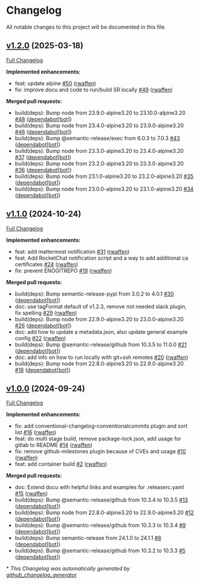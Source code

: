 # Changelog

All notable changes to this project will be documented in this file.

## [v1.2.0](https://github.com/voxpupuli/container-semantic-release/tree/v1.2.0) (2025-03-18)

[Full Changelog](https://github.com/voxpupuli/container-semantic-release/compare/v1.1.0...v1.2.0)

**Implemented enhancements:**

- feat: update alpine [\#50](https://github.com/voxpupuli/container-semantic-release/pull/50) ([rwaffen](https://github.com/rwaffen))
- fix: improve docu and code to run/build SR locally [\#49](https://github.com/voxpupuli/container-semantic-release/pull/49) ([rwaffen](https://github.com/rwaffen))

**Merged pull requests:**

- build\(deps\): Bump node from 23.9.0-alpine3.20 to 23.10.0-alpine3.20 [\#48](https://github.com/voxpupuli/container-semantic-release/pull/48) ([dependabot[bot]](https://github.com/apps/dependabot))
- build\(deps\): Bump node from 23.4.0-alpine3.20 to 23.9.0-alpine3.20 [\#46](https://github.com/voxpupuli/container-semantic-release/pull/46) ([dependabot[bot]](https://github.com/apps/dependabot))
- build\(deps\): Bump @semantic-release/exec from 6.0.3 to 7.0.3 [\#43](https://github.com/voxpupuli/container-semantic-release/pull/43) ([dependabot[bot]](https://github.com/apps/dependabot))
- build\(deps\): Bump node from 23.3.0-alpine3.20 to 23.4.0-alpine3.20 [\#37](https://github.com/voxpupuli/container-semantic-release/pull/37) ([dependabot[bot]](https://github.com/apps/dependabot))
- build\(deps\): Bump node from 23.2.0-alpine3.20 to 23.3.0-alpine3.20 [\#36](https://github.com/voxpupuli/container-semantic-release/pull/36) ([dependabot[bot]](https://github.com/apps/dependabot))
- build\(deps\): Bump node from 23.1.0-alpine3.20 to 23.2.0-alpine3.20 [\#35](https://github.com/voxpupuli/container-semantic-release/pull/35) ([dependabot[bot]](https://github.com/apps/dependabot))
- build\(deps\): Bump node from 23.0.0-alpine3.20 to 23.1.0-alpine3.20 [\#34](https://github.com/voxpupuli/container-semantic-release/pull/34) ([dependabot[bot]](https://github.com/apps/dependabot))

## [v1.1.0](https://github.com/voxpupuli/container-semantic-release/tree/v1.1.0) (2024-10-24)

[Full Changelog](https://github.com/voxpupuli/container-semantic-release/compare/v1.0.0...v1.1.0)

**Implemented enhancements:**

- feat: add mattermost notification [\#31](https://github.com/voxpupuli/container-semantic-release/pull/31) ([rwaffen](https://github.com/rwaffen))
- feat: Add RocketChat notification script and a way to add additional ca certificates [\#24](https://github.com/voxpupuli/container-semantic-release/pull/24) ([rwaffen](https://github.com/rwaffen))
- fix: prevent ENOGITREPO [\#19](https://github.com/voxpupuli/container-semantic-release/pull/19) ([rwaffen](https://github.com/rwaffen))

**Merged pull requests:**

- build\(deps\): Bump semantic-release-pypi from 3.0.2 to 4.0.1 [\#30](https://github.com/voxpupuli/container-semantic-release/pull/30) ([dependabot[bot]](https://github.com/apps/dependabot))
- doc: use tagFormat default of v1.2.3, remove not needed slack plugin, fix spelling [\#29](https://github.com/voxpupuli/container-semantic-release/pull/29) ([rwaffen](https://github.com/rwaffen))
- build\(deps\): Bump node from 22.9.0-alpine3.20 to 23.0.0-alpine3.20 [\#26](https://github.com/voxpupuli/container-semantic-release/pull/26) ([dependabot[bot]](https://github.com/apps/dependabot))
- doc: add how to update a metadata.json, also update general example config [\#22](https://github.com/voxpupuli/container-semantic-release/pull/22) ([rwaffen](https://github.com/rwaffen))
- build\(deps\): Bump @semantic-release/github from 10.3.5 to 11.0.0 [\#21](https://github.com/voxpupuli/container-semantic-release/pull/21) ([dependabot[bot]](https://github.com/apps/dependabot))
- doc: add info on how to run locally with git+ssh remotes [\#20](https://github.com/voxpupuli/container-semantic-release/pull/20) ([rwaffen](https://github.com/rwaffen))
- build\(deps\): Bump node from 22.8.0-alpine3.20 to 22.9.0-alpine3.20 [\#18](https://github.com/voxpupuli/container-semantic-release/pull/18) ([dependabot[bot]](https://github.com/apps/dependabot))

## [v1.0.0](https://github.com/voxpupuli/container-semantic-release/tree/v1.0.0) (2024-09-24)

[Full Changelog](https://github.com/voxpupuli/container-semantic-release/compare/73e08a4630f0436542ca43350e61bbd698cba22d...v1.0.0)

**Implemented enhancements:**

- fix: add conventional-changelog-conventionalcommits plugin and sort list [\#16](https://github.com/voxpupuli/container-semantic-release/pull/16) ([rwaffen](https://github.com/rwaffen))
- feat: do multi stage build, remove package-lock.json, add usage for gitlab to README [\#14](https://github.com/voxpupuli/container-semantic-release/pull/14) ([rwaffen](https://github.com/rwaffen))
- fix: remove github-milestones plugin because of CVEs and usage [\#10](https://github.com/voxpupuli/container-semantic-release/pull/10) ([rwaffen](https://github.com/rwaffen))
- feat: add container build [\#2](https://github.com/voxpupuli/container-semantic-release/pull/2) ([rwaffen](https://github.com/rwaffen))

**Merged pull requests:**

- doc: Extend docu with helpful links and examples for .releaserc.yaml [\#15](https://github.com/voxpupuli/container-semantic-release/pull/15) ([rwaffen](https://github.com/rwaffen))
- build\(deps\): Bump @semantic-release/github from 10.3.4 to 10.3.5 [\#13](https://github.com/voxpupuli/container-semantic-release/pull/13) ([dependabot[bot]](https://github.com/apps/dependabot))
- build\(deps\): Bump node from 22.8.0-alpine3.20 to 22.9.0-alpine3.20 [\#12](https://github.com/voxpupuli/container-semantic-release/pull/12) ([dependabot[bot]](https://github.com/apps/dependabot))
- build\(deps\): Bump @semantic-release/github from 10.3.3 to 10.3.4 [\#9](https://github.com/voxpupuli/container-semantic-release/pull/9) ([dependabot[bot]](https://github.com/apps/dependabot))
- build\(deps\): Bump semantic-release from 24.1.0 to 24.1.1 [\#8](https://github.com/voxpupuli/container-semantic-release/pull/8) ([dependabot[bot]](https://github.com/apps/dependabot))
- build\(deps\): Bump @semantic-release/github from 10.3.2 to 10.3.3 [\#5](https://github.com/voxpupuli/container-semantic-release/pull/5) ([dependabot[bot]](https://github.com/apps/dependabot))



\* *This Changelog was automatically generated by [github_changelog_generator](https://github.com/github-changelog-generator/github-changelog-generator)*
